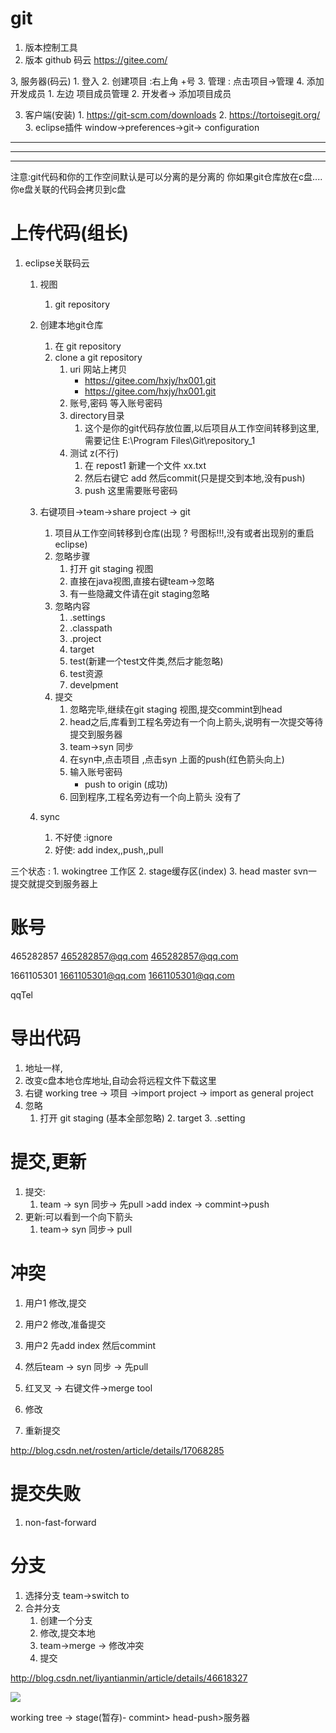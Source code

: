 # git #
1. 版本控制工具
2. 版本
	github
	码云   https://gitee.com/

3, 服务器(码云)
	1. 登入
	2. 创建项目	:右上角 +号
	3. 管理		: 点击项目->管理
	4. 添加开发成员
		1. 左边	项目成员管理
		2. 开发者-> 添加项目成员

3. 客户端(安装)
		1. https://git-scm.com/downloads
		2. https://tortoisegit.org/
		3. eclipse插件
			window->preferences->git-> configuration	

----------

----------

----------

注意:git代码和你的工作空间默认是可以分离的是分离的
	你如果git仓库放在c盘....你e盘关联的代码会拷贝到c盘

# 上传代码(组长) #
1. eclipse关联码云
	1. 视图
		1. git repository
	2. 创建本地git仓库
		1. 在 git repository
		2. clone a git repository
			1. uri 网站上拷贝 
				* https://gitee.com/hxjy/hx001.git
				* https://gitee.com/hxjy/hx001.git
			2. 账号,密码 等入账号密码
			3. directory目录
				1. 这个是你的git代码存放位置,以后项目从工作空间转移到这里,需要记住
					E:\Program Files\Git\repository_1
			4. 测试 z(不行)
				1. 在 repost1 新建一个文件 xx.txt
				2. 然后右键它  add  然后commit(只是提交到本地,没有push)
				3. push 这里需要账号密码

	2. 右键项目->team->share project -> git
		1. 项目从工作空间转移到仓库(出现 ? 号图标!!!,没有或者出现别的重启eclipse)
		2. 忽略步骤
			1. 打开 git staging 视图
			2. 直接在java视图,直接右键team->忽略
			3. 有一些隐藏文件请在git staging忽略   
		2. 忽略内容
			1. .settings
			2. .classpath
			3. .project
			4. target
			5. test(新建一个test文件类,然后才能忽略)
			6. test资源
			7. develpment
		3. 提交
			1. 忽略完毕,继续在git staging 视图,提交commint到head
			2. head之后,库看到工程名旁边有一个向上箭头,说明有一次提交等待提交到服务器
			3. team->syn 同步
			4. 在syn中,点击项目 ,点击syn 上面的push(红色箭头向上)
			5. 输入账号密码
				* push to origin   (成功)
			6. 回到程序,工程名旁边有一个向上箭头 没有了
	3. sync
		1. 不好使 :ignore 
		2. 好使:		add index,,push,,pull 
		

三个状态 :
	1. wokingtree 工作区
	2. stage缓存区(index)
	3. head master
		svn一提交就提交到服务器上	

# 账号 #
465282857 <465282857@qq.com>
465282857@qq.com


1661105301 <1661105301@qq.com>
1661105301@qq.com


qqTel



# 导出代码 #
1. 地址一样,
2. 改变c盘本地仓库地址,自动会将远程文件下载这里
3. 右键 working tree -> 项目 ->import project -> import as general project
4. 忽略
	1. 打开 git staging (基本全部忽略)
		2. target
		3. .setting



# 提交,更新 #
1. 提交:
	1. team -> syn 同步-> 先pull >add index -> commint->push
2. 更新:可以看到一个向下箭头 
	1. team-> syn 同步-> pull



# 冲突 #
1. 用户1 修改,提交
2. 用户2 修改,准备提交

1. 用户2 先add index 然后commint 
1. 然后team -> syn 同步 -> 先pull
2. 红叉叉 -> 右键文件->merge tool
3. 修改
4. 重新提交

http://blog.csdn.net/rosten/article/details/17068285


# 提交失败 #
1. non-fast-forward


# 分支 #
1. 选择分支  team->switch to
2. 合并分支
	1. 创建一个分支
	2. 修改,提交本地
	3. team->merge -> 修改冲突
	4. 提交


http://blog.csdn.net/liyantianmin/article/details/46618327



![](https://images0.cnblogs.com/blog2015/586727/201504/031555563266750.png)



working tree -> stage(暂存)- commint> head-push>服务器